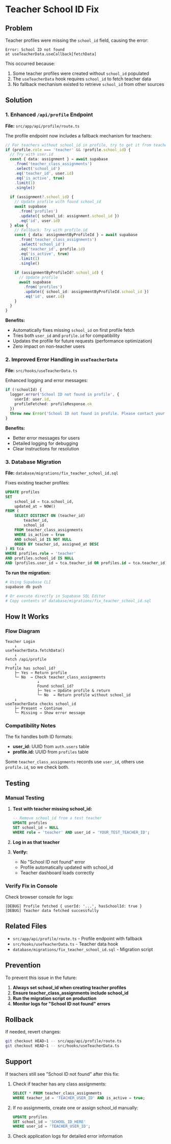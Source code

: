 # Teacher School ID Fix

## Problem

Teacher profiles were missing the `school_id` field, causing the error:
```
Error: School ID not found
at useTeacherData.useCallback[fetchData]
```

This occurred because:
1. Some teacher profiles were created without `school_id` populated
2. The `useTeacherData` hook requires `school_id` to fetch teacher data
3. No fallback mechanism existed to retrieve `school_id` from other sources

## Solution

### 1. Enhanced `/api/profile` Endpoint

**File:** `src/app/api/profile/route.ts`

The profile endpoint now includes a fallback mechanism for teachers:

```typescript
// For teachers without school_id in profile, try to get it from teacher_class_assignments
if (profile.role === 'teacher' && !profile.school_id) {
  // Try with user.id
  const { data: assignment } = await supabase
    .from('teacher_class_assignments')
    .select('school_id')
    .eq('teacher_id', user.id)
    .eq('is_active', true)
    .limit(1)
    .single()
  
  if (assignment?.school_id) {
    // Update profile with found school_id
    await supabase
      .from('profiles')
      .update({ school_id: assignment.school_id })
      .eq('id', user.id)
  } else {
    // Fallback: Try with profile.id
    const { data: assignmentByProfileId } = await supabase
      .from('teacher_class_assignments')
      .select('school_id')
      .eq('teacher_id', profile.id)
      .eq('is_active', true)
      .limit(1)
      .single()
    
    if (assignmentByProfileId?.school_id) {
      // Update profile
      await supabase
        .from('profiles')
        .update({ school_id: assignmentByProfileId.school_id })
        .eq('id', user.id)
    }
  }
}
```

**Benefits:**
- Automatically fixes missing `school_id` on first profile fetch
- Tries both `user_id` and `profile.id` for compatibility
- Updates the profile for future requests (performance optimization)
- Zero impact on non-teacher users

### 2. Improved Error Handling in `useTeacherData`

**File:** `src/hooks/useTeacherData.ts`

Enhanced logging and error messages:

```typescript
if (!schoolId) {
  logger.error('School ID not found in profile', { 
    userId: user.id,
    profileFetched: profileResponse.ok
  })
  throw new Error('School ID not found in profile. Please contact your administrator to assign you to a school.')
}
```

**Benefits:**
- Better error messages for users
- Detailed logging for debugging
- Clear instructions for resolution

### 3. Database Migration

**File:** `database/migrations/fix_teacher_school_id.sql`

Fixes existing teacher profiles:

```sql
UPDATE profiles
SET 
    school_id = tca.school_id,
    updated_at = NOW()
FROM (
    SELECT DISTINCT ON (teacher_id) 
        teacher_id,
        school_id
    FROM teacher_class_assignments
    WHERE is_active = true
    AND school_id IS NOT NULL
    ORDER BY teacher_id, assigned_at DESC
) AS tca
WHERE profiles.role = 'teacher'
AND profiles.school_id IS NULL
AND (profiles.user_id = tca.teacher_id OR profiles.id = tca.teacher_id);
```

**To run the migration:**

```bash
# Using Supabase CLI
supabase db push

# Or execute directly in Supabase SQL Editor
# Copy contents of database/migrations/fix_teacher_school_id.sql
```

## How It Works

### Flow Diagram

```
Teacher Login
    ↓
useTeacherData.fetchData()
    ↓
Fetch /api/profile
    ↓
Profile has school_id?
    ├─ Yes → Return profile
    └─ No  → Check teacher_class_assignments
              ↓
              Found school_id?
              ├─ Yes → Update profile & return
              └─ No  → Return profile without school_id
    ↓
useTeacherData checks school_id
    ├─ Present → Continue
    └─ Missing → Show error message
```

### Compatibility Notes

The fix handles both ID formats:
- **user_id:** UUID from `auth.users` table
- **profile.id:** UUID from `profiles` table

Some `teacher_class_assignments` records use `user_id`, others use `profile.id`, so we check both.

## Testing

### Manual Testing

1. **Test with teacher missing school_id:**
   ```sql
   -- Remove school_id from a test teacher
   UPDATE profiles 
   SET school_id = NULL 
   WHERE role = 'teacher' AND user_id = 'YOUR_TEST_TEACHER_ID';
   ```

2. **Log in as that teacher**
3. **Verify:**
   - No "School ID not found" error
   - Profile automatically updated with school_id
   - Teacher dashboard loads correctly

### Verify Fix in Console

Check browser console for logs:
```
[DEBUG] Profile fetched { userId: '...', hasSchoolId: true }
[DEBUG] Teacher data fetched successfully
```

## Related Files

- `src/app/api/profile/route.ts` - Profile endpoint with fallback
- `src/hooks/useTeacherData.ts` - Teacher data hook
- `database/migrations/fix_teacher_school_id.sql` - Migration script

## Prevention

To prevent this issue in the future:

1. **Always set school_id when creating teacher profiles**
2. **Ensure teacher_class_assignments include school_id**
3. **Run the migration script on production**
4. **Monitor logs for "School ID not found" errors**

## Rollback

If needed, revert changes:

```bash
git checkout HEAD~1 -- src/app/api/profile/route.ts
git checkout HEAD~1 -- src/hooks/useTeacherData.ts
```

## Support

If teachers still see "School ID not found" after this fix:

1. Check if teacher has any class assignments:
   ```sql
   SELECT * FROM teacher_class_assignments 
   WHERE teacher_id = 'TEACHER_USER_ID' AND is_active = true;
   ```

2. If no assignments, create one or assign school_id manually:
   ```sql
   UPDATE profiles 
   SET school_id = 'SCHOOL_ID_HERE' 
   WHERE user_id = 'TEACHER_USER_ID';
   ```

3. Check application logs for detailed error information
